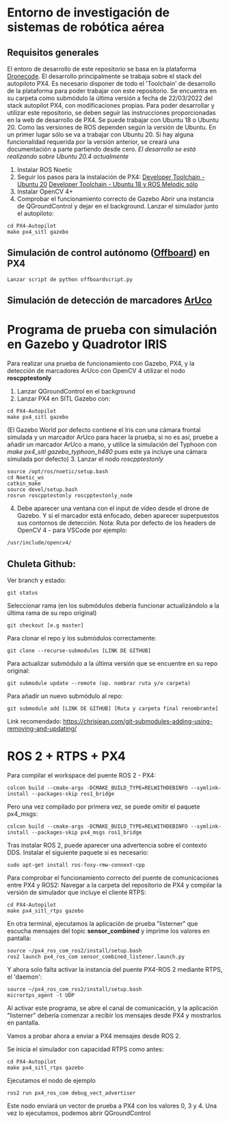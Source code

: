 # Entorno de investigación de sistemas de robótica aérea
## Requisitos generales
El entoro de desarrollo de este repositorio se basa en la plataforma [Dronecode](https://www.dronecode.org/). 
El desarrollo principalmente se trabaja sobre el stack del autopiloto PX4. Es necesario disponer de todo el 'Toolchain' de desarrollo de la plataforma para poder trabajar con este repositorio. Se encuentra en su carpeta como submódulo la última versión a fecha de 22/03/2022 del stack autopilot PX4, con modificaciones propias. Para poder desarrollar y utilizar este repositorio, se deben seguir las instrucciones proporcionadas en la web de desarrollo de PX4. Se puede trabajar con Ubuntu 18 o Ubuntu 20. Como las versiones de ROS dependen según la versión de Ubuntu. En un primer lugar sólo se va a trabajar con Ubuntu 20. Si hay alguna funcionalidad requerida por la versión anterior, se creará una documentación a parte partiendo desde cero.
*El desarrollo se está realizando sobre Ubuntu 20.4 actualmente*
1. Instalar ROS Noetic
2. Seguir los pasos para la instalación de PX4: 
[Developer Toolchain - Ubuntu 20](https://docs.px4.io/master/en/dev_setup/dev_env_linux_ubuntu.html#rosgazebo)
[Developer Toolchain - Ubuntu 18 y ROS Melodic sólo](https://docs.px4.io/master/en/dev_setup/dev_env_linux_ubuntu.html#rosgazebo) 
3. Instalar OpenCV 4+
4. Comprobar el funcionamiento correcto de Gazebo
Abrir una instancia de QGroundControl y dejar en el background.
Lanzar el simulador junto el autopiloto:
```
cd PX4-Autopilot
make px4_sitl gazebo
```

## Simulación de control autónomo ([Offboard](https://docs.px4.io/master/en/flight_modes/offboard.html)) en PX4
```
Lanzar script de python offboardscript.py
```
## Simulación de detección de marcadores [ArUco](https://www.uco.es/investiga/grupos/ava/node/26)
# Programa de prueba con simulación en Gazebo y Quadrotor IRIS
Para realizar una prueba de funcionamiento con Gazebo, PX4, y la detección de marcadores ArUco con OpenCV 4 utilizar el nodo **roscpptestonly**
1. Lanzar QGroundControl en el background
2. Lanzar PX4 en SITL Gazebo con:
```
cd PX4-Autopilot
make px4_sitl gazebo
```
(El Gazebo World por defecto contiene el Iris con una cámara frontal simulada y un marcador ArUco para hacer la prueba, si no es así, pruebe a añadir un marcador ArUco a mano, y utilice la simulación del Typhoon con *make px4_sitl gazebo_typhoon_h480* pues este ya incluye una cámara simulada por defecto)
3. Lanzar el nodo *roscpptestonly*
```
source /opt/ros/noetic/setup.bash
cd Noetic_ws
catkin_make
source devel/setup.bash
rosrun roscpptestonly roscpptestonly_node
```
4. Debe aparecer una ventana con el input de vídeo desde el drone de Gazebo. Y si el marcador está enfocado, deben aparecer superpuestos sus contornos de detección.
Nota: Ruta por defecto de los headers de OpenCV 4 - para VSCode por ejemplo:
```
/usr/include/opencv4/
```

## Chuleta Github:

Ver branch y estado:
```
git status
```
Seleccionar rama (en los submódulos debería funcionar actualizándolo a la última rama de su repo original)
```
git checkout [e.g master]
```
Para clonar el repo y los submódulos correctamente:
```
git clone --recurse-submodules [LINK DE GITHUB]
```
Para actualizar submódulo a la última versión que se encuentre en su repo original:
```
git submodule update --remote (op. nombrar ruta y/o carpeta)
```
Para añadir un nuevo submódulo al repo:
```
git submodule add [LINK DE GITHUB] [Ruta y carpeta final renombrante]
```
Link recomendado: https://chrisjean.com/git-submodules-adding-using-removing-and-updating/

# ROS 2 + RTPS + PX4
Para compilar el workspace del puente ROS 2 - PX4:
```
colcon build --cmake-args -DCMAKE_BUILD_TYPE=RELWITHDEBINFO --symlink-install --packages-skip ros1_bridge
```
Pero una vez compilado por primera vez, se puede omitir el paquete px4_msgs:
```
colcon build --cmake-args -DCMAKE_BUILD_TYPE=RELWITHDEBINFO --symlink-install --packages-skip px4_msgs ros1_bridge
```
Tras instalar ROS 2, puede aparecer una advertencia sobre el contexto DDS. Instalar el siguiente paquete si es necesario:
```
sudo apt-get install ros-foxy-rmw-connext-cpp
```

Para comprobar el funcionamiento correcto del puente de comunicaciones entre PX4 y ROS2:
Navegar a la carpeta del repositorio de PX4 y compilar la versión de simulador que incluye el cliente RTPS:
```
cd PX4-Autopilot
make px4_sitl_rtps gazebo
```
En otra terminal, ejecutamos la aplicación de prueba "listerner" que escucha mensajes del topic **sensor_combined** y imprime los valores en pantalla:
```
source ~/px4_ros_com_ros2/install/setup.bash
ros2 launch px4_ros_com sensor_combined_listener.launch.py
```
Y ahora solo falta activar la instancia del puente PX4-ROS 2 mediante RTPS, el 'daemon':
```
source ~/px4_ros_com_ros2/install/setup.bash
micrortps_agent -t UDP
```
Al activar este programa, se abre el canal de comunicación, y la aplicación "listerner" debería comenzar a recibir los mensajes desde PX4 y mostrarlos en pantalla.

Vamos a probar ahora a enviar a PX4 mensajes desde ROS 2.

Se inicia el simulador con capacidad RTPS como antes:
```
cd PX4-Autopilot
make px4_sitl_rtps gazebo
```
Ejecutamos el nodo de ejemplo
```
ros2 run px4_ros_com debug_vect_advertiser
```
Este nodo enviará un vector de prueba a PX4 con los valores 0, 3 y 4. Una vez lo ejecutamos, podemos abrir QGroundControl